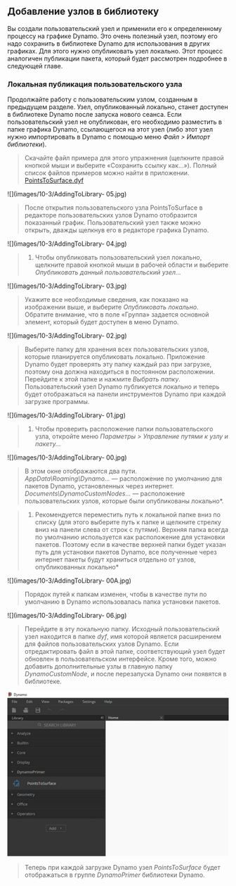 

## Добавление узлов в библиотеку

Вы создали пользовательский узел и применили его к определенному процессу на графике Dynamo. Это очень полезный узел, поэтому его надо сохранить в библиотеке Dynamo для использования в других графиках. Для этого нужно опубликовать узел локально. Этот процесс аналогичен публикации пакета, который будет рассмотрен подробнее в следующей главе.

### Локальная публикация пользовательского узла

Продолжайте работу с пользовательским узлом, созданным в предыдущем разделе. Узел, опубликованный локально, станет доступен в библиотеке Dynamo после запуска нового сеанса. Если пользовательский узел не опубликован, его необходимо разместить в папке графика Dynamo, ссылающегося на этот узел (либо этот узел нужно импортировать в Dynamo с помощью меню *Файл > Импорт библиотеки*).

> Скачайте файл примера для этого упражнения (щелкните правой кнопкой мыши и выберите «Сохранить ссылку как...»). Полный список файлов примеров можно найти в приложении. [PointsToSurface.dyf](datasets/10-3/PointsToSurface.dyf)

![](images/10-3/AddingToLibrary- 05.jpg)

> После открытия пользовательского узла PointsToSurface в редакторе пользовательских узлов Dynamo отобразится показанный график. Пользовательский узел также можно открыть, дважды щелкнув его в редакторе графика Dynamo.

![](images/10-3/AddingToLibrary- 04.jpg)

> 1. Чтобы опубликовать пользовательский узел локально, щелкните правой кнопкой мыши в рабочей области и выберите *Опубликовать данный пользовательский узел...*

![](images/10-3/AddingToLibrary- 03.jpg)

> Укажите все необходимые сведения, как показано на изображении выше, и выберите *Опубликовать локально*. Обратите внимание, что в поле «Группа» задается основной элемент, который будет доступен в меню Dynamo.

![](images/10-3/AddingToLibrary- 02.jpg)

> Выберите папку для хранения всех пользовательских узлов, которые планируется опубликовать локально. Приложение Dynamo будет проверять эту папку каждый раз при загрузке, поэтому она должна находиться в постоянном расположении. Перейдите к этой папке и нажмите *Выбрать папку*. Пользовательский узел Dynamo публикуется локально и теперь будет отображаться на панели инструментов Dynamo при каждой загрузке программы.

![](images/10-3/AddingToLibrary- 01.jpg)

> 1. Чтобы проверить расположение папки пользовательского узла, откройте меню *Параметры > Управление путями к узлу и пакету...*

![](images/10-3/AddingToLibrary- 00.jpg)

> В этом окне отображаются два пути. *AppData\Roaming\Dynamo...* — расположение по умолчанию для пакетов Dynamo, установленных через интернет. *Documents\DynamoCustomNodes...* — расположение пользовательских узлов, которые были опубликованы локально*.

> 1. Рекомендуется переместить путь к локальной папке вниз по списку (для этого выберите путь к папке и щелкните стрелку вниз на панели слева от строк с путями). Верхняя папка всегда по умолчанию используется как расположение для установки пакетов. Поэтому если в качестве верхней папки будет указан путь для установки пакетов Dynamo, все полученные через интернет пакеты будут храниться отдельно от узлов, опубликованных локально*

![](images/10-3/AddingToLibrary- 00A.jpg)

> Порядок путей к папкам изменен, чтобы в качестве пути по умолчанию в Dynamo использовалась папка установки пакетов.

![](images/10-3/AddingToLibrary- 06.jpg)

> Перейдите в эту локальную папку. Исходный пользовательский узел находится в папке *dyf*, имя которой является расширением для файлов пользовательских узлов Dynamo. Если отредактировать файл в этой папке, соответствующий узел будет обновлен в пользовательском интерфейсе. Кроме того, можно добавить дополнительные узлы в главную папку *DynamoCustomNode*, и после перезапуска Dynamo они появятся в библиотеке.

![](images/10-3/library.jpg)

> Теперь при каждой загрузке Dynamo узел *PointsToSurface* будет отображаться в группе *DynamoPrimer* библиотеки Dynamo.

